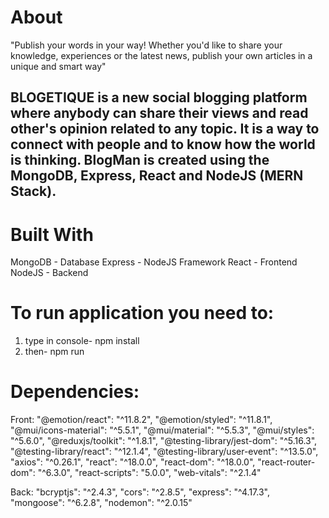 # About

"Publish your words in your way! Whether you'd like to share your knowledge, experiences or the latest news, publish your own articles in a unique and smart way"

## BLOGETIQUE is a new social blogging platform where anybody can share their views and read other's opinion related to any topic. It is a way to connect with people and to know how the world is thinking. BlogMan is created using the MongoDB, Express, React and NodeJS (MERN Stack).

# Built With

MongoDB - Database
Express - NodeJS Framework
React - Frontend
NodeJS - Backend

# To run application you need to:

1. type in console- npm install
2. then- npm run

# Dependencies:

Front:
"@emotion/react": "^11.8.2",
"@emotion/styled": "^11.8.1",
"@mui/icons-material": "^5.5.1",
"@mui/material": "^5.5.3",
"@mui/styles": "^5.6.0",
"@reduxjs/toolkit": "^1.8.1",
"@testing-library/jest-dom": "^5.16.3",
"@testing-library/react": "^12.1.4",
"@testing-library/user-event": "^13.5.0",
"axios": "^0.26.1",
"react": "^18.0.0",
"react-dom": "^18.0.0",
"react-router-dom": "^6.3.0",
"react-scripts": "5.0.0",
"web-vitals": "^2.1.4"

Back:
"bcryptjs": "^2.4.3",
"cors": "^2.8.5",
"express": "^4.17.3",
"mongoose": "^6.2.8",
"nodemon": "^2.0.15"

